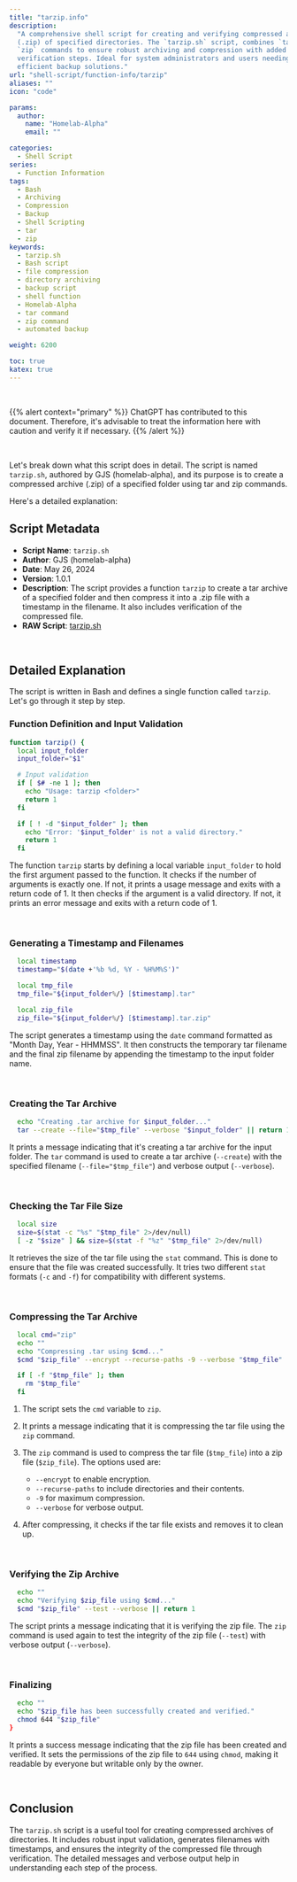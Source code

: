 ```yaml
---
title: "tarzip.info"
description:
  "A comprehensive shell script for creating and verifying compressed archives
  (.zip) of specified directories. The `tarzip.sh` script, combines `tar` and
  `zip` commands to ensure robust archiving and compression with added
  verification steps. Ideal for system administrators and users needing
  efficient backup solutions."
url: "shell-script/function-info/tarzip"
aliases: ""
icon: "code"

params:
  author:
    name: "Homelab-Alpha"
    email: ""

categories:
  - Shell Script
series:
  - Function Information
tags:
  - Bash
  - Archiving
  - Compression
  - Backup
  - Shell Scripting
  - tar
  - zip
keywords:
  - tarzip.sh
  - Bash script
  - file compression
  - directory archiving
  - backup script
  - shell function
  - Homelab-Alpha
  - tar command
  - zip command
  - automated backup

weight: 6200

toc: true
katex: true
---
```


<br />

{{% alert context="primary" %}}
ChatGPT has contributed to this document. Therefore, it's advisable to treat the
information here with caution and verify it if necessary. {{% /alert %}}

<br />

Let's break down what this script does in detail. The script is named
`tarzip.sh`, authored by GJS (homelab-alpha), and its purpose is to create a
compressed archive (.zip) of a specified folder using tar and zip commands.

Here's a detailed explanation:

## Script Metadata

- **Script Name**: `tarzip.sh`
- **Author**: GJS (homelab-alpha)
- **Date**: May 26, 2024
- **Version**: 1.0.1
- **Description**: The script provides a function `tarzip` to create a tar
  archive of a specified folder and then compress it into a .zip file with a
  timestamp in the filename. It also includes verification of the compressed
  file.
- **RAW Script**: [tarzip.sh]

<br />

## Detailed Explanation

The script is written in Bash and defines a single function called `tarzip`.
Let's go through it step by step.

### Function Definition and Input Validation

```bash
function tarzip() {
  local input_folder
  input_folder="$1"

  # Input validation
  if [ $# -ne 1 ]; then
    echo "Usage: tarzip <folder>"
    return 1
  fi

  if [ ! -d "$input_folder" ]; then
    echo "Error: '$input_folder' is not a valid directory."
    return 1
  fi
```

The function `tarzip` starts by defining a local variable `input_folder` to hold
the first argument passed to the function. It checks if the number of arguments
is exactly one. If not, it prints a usage message and exits with a return code
of 1. It then checks if the argument is a valid directory. If not, it prints an
error message and exits with a return code of 1.

<br />

### Generating a Timestamp and Filenames

```bash
  local timestamp
  timestamp="$(date +'%b %d, %Y - %H%M%S')"

  local tmp_file
  tmp_file="${input_folder%/} [$timestamp].tar"

  local zip_file
  zip_file="${input_folder%/} [$timestamp].tar.zip"
```

The script generates a timestamp using the `date` command formatted as "Month
Day, Year - HHMMSS". It then constructs the temporary tar filename and the final
zip filename by appending the timestamp to the input folder name.

<br />

### Creating the Tar Archive

```bash
  echo "Creating .tar archive for $input_folder..."
  tar --create --file="$tmp_file" --verbose "$input_folder" || return 1
```

It prints a message indicating that it's creating a tar archive for the input
folder. The `tar` command is used to create a tar archive (`--create`) with the
specified filename (`--file="$tmp_file"`) and verbose output (`--verbose`).

<br />

### Checking the Tar File Size

```bash
  local size
  size=$(stat -c "%s" "$tmp_file" 2>/dev/null)
  [ -z "$size" ] && size=$(stat -f "%z" "$tmp_file" 2>/dev/null)
```

It retrieves the size of the tar file using the `stat` command. This is done to
ensure that the file was created successfully. It tries two different `stat`
formats (`-c` and `-f`) for compatibility with different systems.

<br />

### Compressing the Tar Archive

```bash
  local cmd="zip"
  echo ""
  echo "Compressing .tar using $cmd..."
  $cmd "$zip_file" --encrypt --recurse-paths -9 --verbose "$tmp_file" || return 1

  if [ -f "$tmp_file" ]; then
    rm "$tmp_file"
  fi
```

1. The script sets the `cmd` variable to `zip`.
2. It prints a message indicating that it is compressing the tar file using the
   `zip` command.
3. The `zip` command is used to compress the tar file (`$tmp_file`) into a zip
   file (`$zip_file`). The options used are:

   - `--encrypt` to enable encryption.
   - `--recurse-paths` to include directories and their contents.
   - `-9` for maximum compression.
   - `--verbose` for verbose output.

4. After compressing, it checks if the tar file exists and removes it to clean
   up.

<br />

### Verifying the Zip Archive

```bash
  echo ""
  echo "Verifying $zip_file using $cmd..."
  $cmd "$zip_file" --test --verbose || return 1
```

The script prints a message indicating that it is verifying the zip file. The
`zip` command is used again to test the integrity of the zip file (`--test`)
with verbose output (`--verbose`).

<br />

### Finalizing

```bash
  echo ""
  echo "$zip_file has been successfully created and verified."
  chmod 644 "$zip_file"
}
```

It prints a success message indicating that the zip file has been created and
verified. It sets the permissions of the zip file to `644` using `chmod`, making
it readable by everyone but writable only by the owner.

<br />

## Conclusion

The `tarzip.sh` script is a useful tool for creating compressed archives of
directories. It includes robust input validation, generates filenames with
timestamps, and ensures the integrity of the compressed file through
verification. The detailed messages and verbose output help in understanding
each step of the process.

[tarzip.sh]:
  https://raw.githubusercontent.com/homelab-alpha/shell-script/main/functions/tarzip.sh
